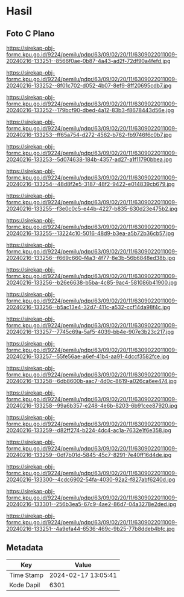 # Hasil

## Foto C Plano

https://sirekap-obj-formc.kpu.go.id/9224/pemilu/pdpr/63/09/02/20/11/6309022011009-20240216-133251--8566f0ae-0b87-4a43-ad2f-72df90a4fefd.jpg

https://sirekap-obj-formc.kpu.go.id/9224/pemilu/pdpr/63/09/02/20/11/6309022011009-20240216-133252--8f01c702-d052-4b07-8ef9-8ff20695cdb7.jpg

https://sirekap-obj-formc.kpu.go.id/9224/pemilu/pdpr/63/09/02/20/11/6309022011009-20240216-133252--179bcf90-dbed-4a12-83b3-f8678443d56e.jpg

https://sirekap-obj-formc.kpu.go.id/9224/pemilu/pdpr/63/09/02/20/11/6309022011009-20240216-133253--ff65a754-d272-4562-b762-fb9746f6c0b7.jpg

https://sirekap-obj-formc.kpu.go.id/9224/pemilu/pdpr/63/09/02/20/11/6309022011009-20240216-133253--5d074638-184b-4357-ad27-a1f11790bbea.jpg

https://sirekap-obj-formc.kpu.go.id/9224/pemilu/pdpr/63/09/02/20/11/6309022011009-20240216-133254--48d8f2e5-3187-48f2-9422-e014839cb679.jpg

https://sirekap-obj-formc.kpu.go.id/9224/pemilu/pdpr/63/09/02/20/11/6309022011009-20240216-133255--f3e0c0c5-e44b-4227-b835-630d23e475b2.jpg

https://sirekap-obj-formc.kpu.go.id/9224/pemilu/pdpr/63/09/02/20/11/6309022011009-20240216-133255--13224c10-5016-48d9-b3ea-a5b72b36cb57.jpg

https://sirekap-obj-formc.kpu.go.id/9224/pemilu/pdpr/63/09/02/20/11/6309022011009-20240216-133256--f669c660-f4a3-4f77-8e3b-56b6848ed38b.jpg

https://sirekap-obj-formc.kpu.go.id/9224/pemilu/pdpr/63/09/02/20/11/6309022011009-20240216-133256--b26e6638-b5ba-4c85-9ac4-581086b41900.jpg

https://sirekap-obj-formc.kpu.go.id/9224/pemilu/pdpr/63/09/02/20/11/6309022011009-20240216-133256--b5ac13e4-32d7-411c-a532-ccf14da98f4c.jpg

https://sirekap-obj-formc.kpu.go.id/9224/pemilu/pdpr/63/09/02/20/11/6309022011009-20240216-133257--7745c69a-5af5-4039-bb4e-907e3b23c217.jpg

https://sirekap-obj-formc.kpu.go.id/9224/pemilu/pdpr/63/09/02/20/11/6309022011009-20240216-133257--55fe56ae-a6ef-41b4-aa91-4dccf3582fce.jpg

https://sirekap-obj-formc.kpu.go.id/9224/pemilu/pdpr/63/09/02/20/11/6309022011009-20240216-133258--6db8600b-aac7-4d0c-8619-a026ca6ee474.jpg

https://sirekap-obj-formc.kpu.go.id/9224/pemilu/pdpr/63/09/02/20/11/6309022011009-20240216-133258--99a6b357-e248-4e6b-8203-6b91cee87920.jpg

https://sirekap-obj-formc.kpu.go.id/9224/pemilu/pdpr/63/09/02/20/11/6309022011009-20240216-133259--d82ff274-b224-4dc4-ac1a-7632e1f6e358.jpg

https://sirekap-obj-formc.kpu.go.id/9224/pemilu/pdpr/63/09/02/20/11/6309022011009-20240216-133259--0df7b01d-5845-45c7-8291-7e40ff16d4de.jpg

https://sirekap-obj-formc.kpu.go.id/9224/pemilu/pdpr/63/09/02/20/11/6309022011009-20240216-133300--4cdc6902-54fa-4030-92a2-f827abf6240d.jpg

https://sirekap-obj-formc.kpu.go.id/9224/pemilu/pdpr/63/09/02/20/11/6309022011009-20240216-133301--256b3ea5-67c9-4ae2-86d7-04a3278e2ded.jpg

https://sirekap-obj-formc.kpu.go.id/9224/pemilu/pdpr/63/09/02/20/11/6309022011009-20240216-133251--4a9efa44-6536-469c-9b25-77b8ddeb4bfc.jpg


## Metadata

| Key        | Value               |
| ---------- | ------------------- |
| Time Stamp | 2024-02-17 13:05:41 |
| Kode Dapil | 6301                |



